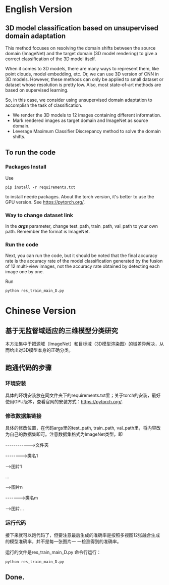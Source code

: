 # English Version
## 3D model classification based on unsupervised domain adaptation

This method focuses on resolving the domain shifts between the source domain (ImageNet) and the target domain (3D model rendering) to give a correct classification of the 3D model itself.

When it comes to 3D models, there are many ways to represent them, like point clouds, model embedding, etc. Or, we can use 3D version of CNN in 3D models. However, these methods can only be applied to small dataset or dataset whose resolution is pretty low. Also, most state-of-art methods are based on supervised learning.

So, in this case, we consider using unsupervised domain adaptation to accomplish the task of classification.

- We render the 3D models to 12 images containing different information.
- Mark rendered images as target domain and ImageNet as source domain.
- Leverage Maximum Classifier Discrepancy method to solve the domain shifts.

## To run the code
### Packages Install
Use
```
pip install -r requirements.txt
```
to install neede packages. About the torch version, it's better to use the GPU version. See https://pytorch.org/.

### Way to change dataset link
In the ***args*** parameter, change test_path, train_path, val_path to your own path. Remember the format is ImageNet.

### Run the code
Next, you can run the code, but it should be noted that the final accuracy rate is the accuracy rate of the model classification generated by the fusion of 12 multi-view images, not the accuracy rate obtained by detecting each image one by one.

Run
```
python res_train_main_D.py
```

# Chinese Version
## 基于无监督域适应的三维模型分类研究

本方法集中于把源域（ImageNet）和目标域（3D模型渲染图）的域差异解决，从而给出对3D模型本身的正确分类。


## 跑通代码的步骤

### 环境安装
具体的环境安装放在同文件夹下的requirements.txt里；关于torch的安装，最好使用GPU版本，查看官网的安装方式：https://pytorch.org/.

### 修改数据集链接
具体的修改位置，在代码args里的test_path, train_path, val_path里，将内容改为自己的数据集即可。注意数据集格式为ImageNet类型。即

------------>文件夹

-------->类名1

-->图片1

...

-->图片n


------->类名m

-->图片...

### 运行代码
接下来就可以跑代码了，但要注意最后生成的准确率是按照多视图12张融合生成的模型准确率，并不是每一张图片一
一检测得到的准确率。 

运行的文件是res_train_main_D.py
命令行运行：
```
python res_train_main_D.py
```

## Done.
